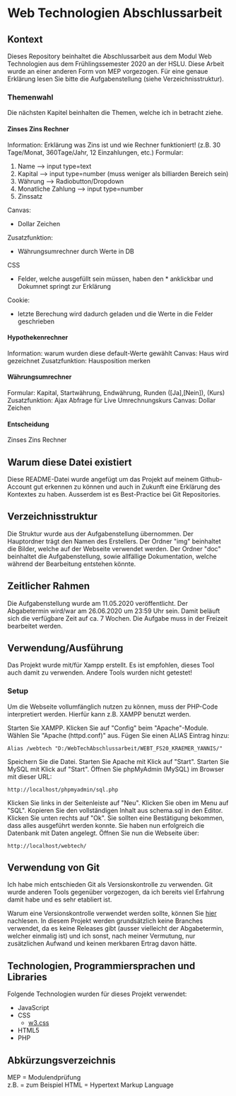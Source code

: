 # Web Technologien Abschlussarbeit

## Kontext
Dieses Repository beinhaltet die Abschlussarbeit aus dem Modul Web Technologien aus dem Frühlingssemester 2020 an der HSLU.
Diese Arbeit wurde an einer anderen Form von MEP vorgezogen. Für eine genaue Erklärung lesen Sie bitte die Aufgabenstellung (siehe Verzeichnisstruktur).

### Themenwahl

Die nächsten Kapitel beinhalten die Themen, welche ich in betracht ziehe.

#### Zinses Zins Rechner

Information: Erklärung was Zins ist und wie Rechner funktioniert!
(z.B. 30 Tage/Monat, 360Tage/Jahr, 12 Einzahlungen, etc.)
Formular:
1. Name --> input type=text
2. Kapital --> input type=number (muss weniger als billiarden Bereich sein)
3. Währung --> Radiobutton/Dropdown
4. Monatliche Zahlung --> input type=number
5. Zinssatz

Canvas:
* Dollar Zeichen

Zusatzfunktion:
* Währungsumrechner durch Werte in DB

CSS
* Felder, welche ausgefüllt sein müssen, haben den * anklickbar und Dokumnet springt zur Erklärung

Cookie:
* letzte Berechung wird dadurch geladen und die Werte in die Felder geschrieben

#### Hypothekenrechner

Information: warum wurden diese default-Werte gewählt
Canvas: Haus wird gezeichnet
Zusatzfunktion: Hausposition merken

#### Währungsumrechner

Formular: Kapital, Startwährung, Endwährung, Runden ([Ja],[Nein]), (Kurs)
Zusatzfunktion: Ajax Abfrage für Live Umrechnungskurs
Canvas: Dollar Zeichen

#### Entscheidung

Zinses Zins Rechner

## Warum diese Datei existiert

Diese README-Datei wurde angefügt um das Projekt auf meinem Github-Account gut erkennen zu können und auch in Zukunft eine Erklärung des Kontextes zu haben. Ausserdem ist es Best-Practice bei Git Repositories.

## Verzeichnisstruktur

Die Struktur wurde aus der Aufgabenstellung übernommen.
Der Hauptordner trägt den Namen des Erstellers.
Der Ordner "img" beinhaltet die Bilder, welche auf der Webseite verwendet werden.
Der Ordner "doc" beinhaltet die Aufgabenstellung, sowie allfällige Dokumentation, welche während der Bearbeitung entstehen könnte.

## Zeitlicher Rahmen

Die Aufgabenstellung wurde am 11.05.2020 veröffentlicht.
Der Abgabetermin wird/war am 26.06.2020 um 23:59 Uhr sein.
Damit beläuft sich die verfügbare Zeit auf ca. 7 Wochen.
Die Aufgabe muss in der Freizeit bearbeitet werden.

## Verwendung/Ausführung

Das Projekt wurde mit/für Xampp erstellt. 
Es ist empfohlen, dieses Tool auch damit zu verwenden. 
Andere Tools wurden nicht getestet!

### Setup

Um die Webseite vollumfänglich nutzen zu können, muss der PHP-Code interpretiert werden. Hierfür kann z.B. XAMPP benutzt werden.

Starten Sie XAMPP.
Klicken Sie auf "Config" beim "Apache"-Module.
Wählen Sie "Apache (httpd.conf)" aus.
Fügen Sie einen ALIAS Eintrag hinzu:
    
    Alias /webtech "D:/WebTechAbschlussarbeit/WEBT_FS20_KRAEMER_YANNIS/"

Speichern Sie die Datei.
Starten Sie Apache mit Klick auf "Start".
Starten Sie MySQL  mit Klick auf "Start".
Öffnen Sie phpMyAdmin (MySQL) im Browser mit dieser URL:

    http://localhost/phpmyadmin/sql.php

Klicken Sie links in der Seitenleiste auf "Neu".
Klicken Sie oben im Menu auf "SQL".
Kopieren Sie den vollständigen Inhalt aus schema.sql in den Editor.
Klicken Sie unten rechts auf "Ok".
Sie sollten eine Bestätigung bekommen, dass alles ausgeführt werden konnte. Sie haben nun erfolgreich die Datenbank mit Daten angelegt.
Öffnen Sie nun die Webseite über:

    http://localhost/webtech/

## Verwendung von Git

Ich habe mich entschieden Git als Versionskontrolle zu verwenden.
Git wurde anderen Tools gegenüber vorgezogen, da ich bereits viel Erfahrung damit habe und es sehr etabliert ist.

Warum eine Versionskontrolle verwendet werden sollte, können Sie [hier](https://www.atlassian.com/git/tutorials/what-is-version-control) nachlesen.
In diesem Projekt werden grundsätzlich keine Branches verwendet, da es keine Releases gibt (ausser vielleicht der Abgabetermin, welcher einmalig ist)
und ich sonst, nach meiner Vermutung, nur zusätzlichen Aufwand und keinen merkbaren Ertrag davon hätte.

## Technologien, Programmiersprachen und Libraries

Folgende Technologien wurden für dieses Projekt verwendet:
- JavaScript
- CSS
    - [w3.css](https://www.w3schools.com/w3css/4/w3.css)
- HTML5
- PHP

## Abkürzungsverzeichnis

MEP = Modulendprüfung<br>
z.B. = zum Beispiel
HTML = Hypertext Markup Language